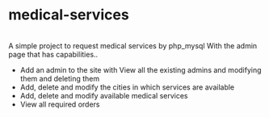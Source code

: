 # medical-services
<br>
A simple project to request medical services by php_mysql
 With the admin page that has capabilities..
 
- Add an admin to the site with View all the existing admins and modifying them and deleting them
- Add, delete and modify the cities in which services are available
- Add, delete and modify available medical services
- View all required orders

